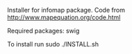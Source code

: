 Installer for infomap package. Code from http://www.mapequation.org/code.html

Required packages: swig

To install run sudo ./INSTALL.sh
